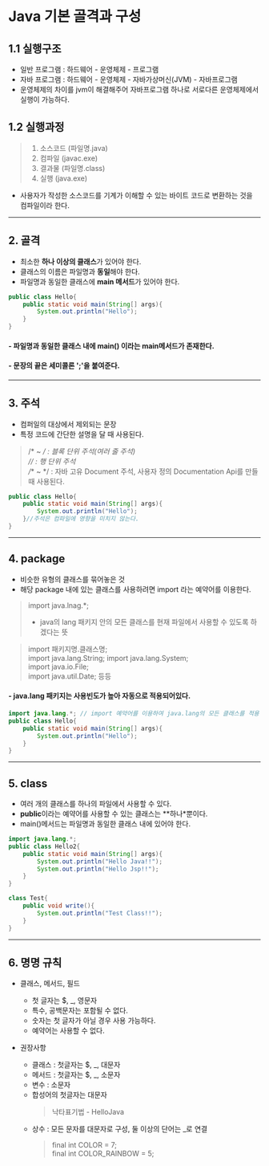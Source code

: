 # Java 기본 골격과 구성
## 1.1 실행구조
* 일반 프로그램 : 하드웨어 - 운영체제 - 프로그램
* 자바 프로그램 : 하드웨어 - 운영체제 - 자바가상머신(JVM) - 자바프로그램
* 운영체제의 차이를 jvm이 해결해주어 자바프로그램 하나로 서로다른 운영체제에서 실행이 가능하다.
## 1.2 실행과정
>1. 소스코드 (파일명.java)   
>1. 컴파일 (javac.exe)   
>3. 결과물 (파일명.class)
>4. 실행 (java.exe)

* 사용자가 작성한 소스코드를 기계가 이해할 수 있는 바이트 코드로 변환하는 것을 컴파일이라 한다.
***
## 2. 골격
* 최소한 **하나 이상의 클래스**가 있어야 한다.
* 클래스의 이름은 파일명과 **동일**해야 한다.
* 파일명과 동일한 클래스에 **main 메서드**가 있어야 한다.

```java
public class Hello{
    public static void main(String[] args){
        System.out.println("Hello");
    }
}
```
#### - 파일명과 동일한 클래스 내에 main() 이라는 main메서드가 존재한다.
#### - 문장의 끝은 세미콜론 ';'을 붙여준다.   

***

## 3.  주석
* 컴퍼일의 대상에서 제외되는 문장
* 특정 코드에 간단한 설명을 달 때 사용된다.
> /* ~ */  : 블록 단위 주석(여러 줄 주석)      
// : 행 단위 주석   
/** ~ */ : 자바 고유 Document 주석, 사용자 정의 Documentation Api를 만들 때 사용된다.
```java
public class Hello{
    public static void main(String[] args){
        System.out.println("Hello");
    }//주석은 컴파일에 영향을 미치지 않는다.
}
```
***
## 4. package
* 비슷한 유형의 클래스를 묶어놓은 것
* 해당 package 내에 있는 클래스를 사용하려면 import 라는 예약어를 이용한다.
> import java.lnag.*;   
> - java의 lang 패키지 안의 모든 클래스를 현재 파일에서 사용할 수 있도록 하겠다는 뜻

> import 패키지명.클래스명;   
import java.lang.String;
import java.lang.System;   
import java.io.File;   
import java.util.Date; 등등

#### - java.lang 패키지는 사용빈도가 높아 자동으로 적용되어있다.

```java
import java.lang.*; // import 예약어를 이용하여 java.lang의 모든 클래스를 적용
public class Hello{
    public static void main(String[] args){
        System.out.println("Hello");
    }
}
```
***
## 5. class
* 여러 개의 클래스를 하나의 파일에서 사용할 수 있다.
* **public**이라는 예약어를 사용할 수 있는 클래스는 **하나*뿐이다.
* main()메서드는 파일명과 동일한 클래스 내에 있어야 한다.
```java
import java.lang.*;
public class Hello2{
    public static void main(String[] args){
        System.out.println("Hello Java!!");
        System.out.println("Hello Jsp!!");
    }
}

class Test{
    public void write(){
        System.out.println("Test Class!!");
    }
}
```
***
## 6. 명명 규칙
* 클래스, 메서드, 필드   
    + 첫 글자는 $, _, 영문자
    + 특수, 공백문자는 포함될 수 없다.
    + 숫자는 첫 글자가 아닐 경우 사용 가능하다.
    + 예약어는 사용할 수 없다.


* 권장사항   
    + 클래스 : 첫글자는 $, _, 대문자
    + 메서드 : 첫글자는 $, _, 소문자
    + 변수 : 소문자
    + 합성어의 첫글자는 대문자
        > 낙타표기법 - HelloJava
    + 상수 : 모든 문자를 대문자로 구성, 둘 이상의 단어는 _로 연결
        > final int COLOR = 7;   
        > final int COLOR_RAINBOW = 5;
